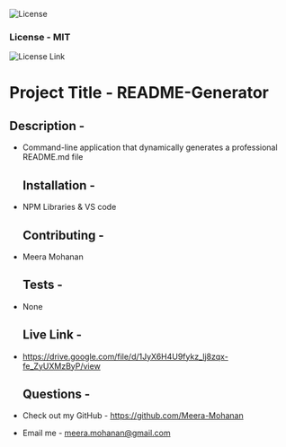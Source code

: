 
  ![License](https://img.shields.io/badge/License-MIT%20-blue.svg)
  ### License - MIT
  
  
  ![License Link](https://opensource.org/licenses/MIT-.org/)
  # Project Title -  README-Generator 
   ## Description - 
* Command-line application that dynamically generates a professional README.md file 

   ## Installation - 
* NPM Libraries & VS code 

   ## Contributing - 
* Meera Mohanan 

   ## Tests - 
* None 

   ## Live Link - 
* https://drive.google.com/file/d/1JyX6H4U9fykz_lj8zqx-fe_ZyUXMzByP/view 

   ## Questions - 
* Check out my GitHub - https://github.com/Meera-Mohanan 
* Email me - meera.mohanan@gmail.com 

